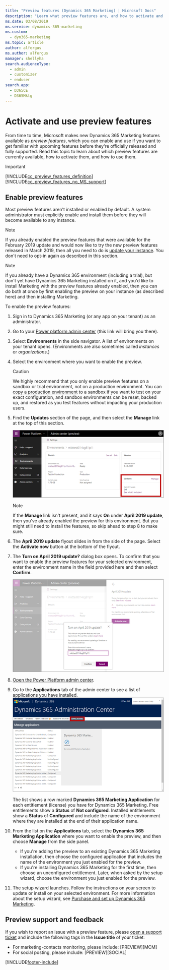 ```yaml
---
title: "Preview features (Dynamics 365 Marketing) | Microsoft Docs"
description: "Learn what preview features are, and how to activate and use them in Dynamics 365 Marketing."
ms.date: 03/08/2019
ms.service: dynamics-365-marketing
ms.custom: 
  - dyn365-marketing
ms.topic: article
author: alfergus
ms.author: alfergus
manager: shellyha
search.audienceType: 
  - admin
  - customizer
  - enduser
search.app: 
  - D365CE
  - D365Mktg
---
```


# Activate and use preview features

From time to time, Microsoft makes new Dynamics 365 Marketing features available as *preview features*, which you can enable and use if you want to get familiar with upcoming features before they're officially released and fully supported. Read this topic to learn about which preview features are currently available, how to activate them, and how to use them.

> [!IMPORTANT]
> [!INCLUDE[cc_preview_features_definition](../includes/cc-preview-features-definition.md)]
> [!INCLUDE[cc_preview_features_no_MS_support](../includes/cc-preview-features-no-ms-support.md)]  

## Enable preview features

Most preview features aren't installed or enabled by default. A system administrator must explicitly enable and install them before they will become available to any instance.

> [!NOTE]
> If you already enabled the preview features that were available for the February 2019 update and would now like to try the new preview features released in March 2019, then all you need to do is [update your instance](apply-updates.md). You don't need to opt-in again as described in this section.

> [!NOTE]
> If you already have a Dynamics 365 environment (including a trial), but don't yet have Dynamics 365 Marketing installed on it, and you'd like to install Marketing with the preview features already enabled, then you can do both at once by first enabling the preview on your instance (as described here) and then installing  Marketing.

To enable the preview features:

1. Sign in to Dynamics 365 Marketing (or any app on your tenant) as an administrator.

1. Go to your [Power platform admin center](https://admin.powerplatform.microsoft.com/) (this link will bring you there).

1. Select **Environments** in the side navigator. A list of environments on your tenant opens. (Environments are also sometimes called *instances* or *organizations*.)

1. Select the environment where you want to enable the preview.
    > [!CAUTION]
    > We highly recommend that you only enable preview features on a sandbox or trial environment, not on a production environment. You can [copy a production environment](manage-marketing-environments.md) to a sandbox if you want to test on your exact configuration, and sandbox environments can be reset, backed up, and restored as you test features without impacting your production users.

1. Find the **Updates** section of the page, and then select the **Manage** link at the top of this section.

    ![Location of the Updates section.](media/preview-enable-1.png "Location of the Updates section")

    > [!NOTE]
    > If the **Manage** link isn't present, and it says **On** under **April 2019 update**, then you've already enabled the preview for this environment. But you might still need to install the features, so skip ahead to step 8 to make sure.

1. The **April 2019 update** flyout slides in from the side of the page. Select the **Activate now** button at the bottom of the flyout.

1. The **Turn on April 2019 update?** dialog box opens. To confirm that you want to enable the preview features for your selected environment, enter the environment name in the field provided here and then select **Confirm**.

    ![The enable-preview flyout and dialog.](media/preview-enable-2.png "The enable-preview flyout and dialog")

1. [Open the Power Platform admin center](power-platform-admin-center.md).

1. Go to the **Applications** tab of the admin center to see a list of applications you have installed.  
    ![Open the Applications tab.](media/update-app-tab.png "Open the Applications tab")

    The list shows a row marked **Dynamics 365 Marketing Application** for each entitlement (license) you have for Dynamics 365 Marketing. Free entitlements show a **Status** of **Not configured**. Installed entitlements show a **Status** of **Configured** and include the name of the environment where they are installed at the end of their application name.

1. From the list on the **Applications** tab, select the **Dynamics 365 Marketing Application** where you want to enable the preview, and then choose **Manage** from the side panel.
    - If you're adding the preview to an existing Dynamics 365 Marketing installation, then choose the configured application that includes the name of the environment you just enabled for the preview.
    - If you're installing Dynamics 365 Marketing for the first time, then choose an unconfigured entitlement. Later, when asked by the setup wizard, choose the environment you just enabled for the preview.

1. The setup wizard launches. Follow the instructions on your screen to update or install on your selected environment. For more information about the setup wizard, see [Purchase and set up Dynamics 365 Marketing](purchase-setup.md).

## Preview support and feedback

If you wish to report an issue with a preview feature, please [open a support ticket](/power-platform/admin/get-help-support) and include the following tags in the **Issue title** of your ticket:

- For marketing-contacts monitoring, please include: [PREVIEW][MCM]
- For social posting, please include: [PREVIEW][SOCIAL]


[!INCLUDE[footer-include](../includes/footer-banner.md)]
